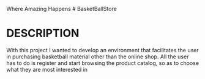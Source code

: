 Where Amazing Happens # BasketBallStore

<h1> DESCRIPTION </h1>
<p> With this project I wanted to develop an environment that facilitates the user in purchasing basketball material other than the online shop. All the user has to do is register and start browsing the product catalog, so as to choose what they are most interested in </p>
